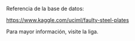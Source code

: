 Referencia de la base de datos:

https://www.kaggle.com/uciml/faulty-steel-plates

Para mayor información, visite la liga.

